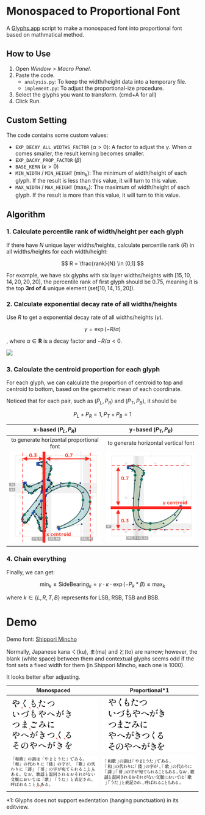 # Monospaced to Proportional Font

A [Glyphs.app](https://glyphsapp.com/) script to make a monospaced font into proportional font based on mathmatical method.

## How to Use

1. Open *Window > Macro Panel*.
2. Paste the code.
    - `analysis.py`: To keep the width/height data into a temporary file.
    - `implement.py`: To adjust the proportional-ize procedure.
3. Select the glyphs you want to transform. (cmd+A for all)
4. Click Run.


## Custom Setting

The code contains some custom values:

- `EXP_DECAY_ALL_WIDTHS_FACTOR` ($\alpha>0$): A factor to adjust the $\gamma$. When $\alpha$ comes smaller, the result kerning becomes smaller.
- `EXP_DACAY_PROP_FACTOR` ($\beta$)
- `BASE_KERN` ($\kappa>0$)
- `MIN_WIDTH` / `MIN_HEIGHT` ($\min_{k}$): The minimum of width/height of each glyph. If the result is less than this value, it will turn to this value.
- `MAX_WIDTH` / `MAX_HEIGHT` ($\max_{k}$): The maximum of width/height of each glyph. If the result is more than this value, it will turn to this value.


## Algorithm

### 1. Calculate percentile rank of width/height per each glyph

If there have $N$ unique layer widths/heights, calculate percentile rank ($R$) in all widths/heights for each width/height:

$$
R = \frac{rank}{N} \in (0,1]
$$

For example, we have six glyphs with six layer widths/heights with $[15, 10, 14, 20, 20, 20]$, the percentile rank of first glyph should be $0.75$, meaning it is the top **3rd of 4** unique element ($\text{set}[10,14,15,20]$).

### 2. Calculate exponential decay rate of all widths/heights

Use $R$ to get a exponential decay rate of all widths/heights ($\gamma$).

$$
\gamma = \exp(-R/\alpha)
$$

, where $\alpha\in\mathbf{R}$ is a decay factor and $-R/\alpha<0$.

![](https://upload.wikimedia.org/wikipedia/commons/thumb/d/db/Plot-exponential-decay.svg/640px-Plot-exponential-decay.svg.png)

### 3. Calculate the centroid proportion for each glyph

For each glyph, we can calculate the proportion of centroid to top and centroid to bottom, based on the geometric mean of each coordinate.

Noticed that for each pair, such as $\Big(P_L,P_R\Big)$ and $\Big(P_T, P_B\Big)$, it should be

$$
P_L+P_R=1, P_T+P_B=1
$$

|x-based ($P_L, P_R$) |y-based ($P_T, P_B$)|
|:---:|:---:|
|to generate  horizontal proportional font|to generate  horizontal vertical font|
|![](image/x-prop.png)|![](image/y-prop.png)|


### 4. Chain everything

Finally, we can get:

$$
\min_{k} \leq\text{SideBearing}_k = \gamma\cdot\kappa\cdot \exp\Big({-P_k*\beta}\Big) \leq \max_{k}
$$

where $k\in \{L,R,T,B\}$ represents for LSB, RSB, TSB and BSB.

# Demo

Demo font: [Shippori Mincho](https://fonts.google.com/specimen/Shippori+Mincho?subset=japanese&noto.script=Jpan)



Normally, Japanese kana く(ku), ま(ma) and と(to) are narrow; however, the blank (white space) between them and contextual glyphs seems odd if the font sets a fixed width for them (in Shippori Mincho, each one is 1000). 

It looks better after adjusting.


|Monospaced|Proportional*1|
|:---:|:---:|
|![](image/mono-1.png)|![](image/prop-1.png)|
|![](image/mono-2.png)|![](image/prop-2.png)|

*1: Glyphs does not support exdentation (hanging punctuation) in its editview.

